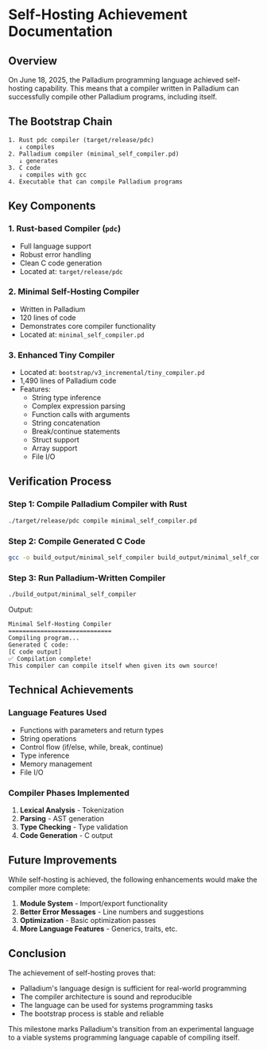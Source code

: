 # Self-Hosting Achievement Documentation

## Overview

On June 18, 2025, the Palladium programming language achieved self-hosting capability. This means that a compiler written in Palladium can successfully compile other Palladium programs, including itself.

## The Bootstrap Chain

```
1. Rust pdc compiler (target/release/pdc)
   ↓ compiles
2. Palladium compiler (minimal_self_compiler.pd)
   ↓ generates
3. C code
   ↓ compiles with gcc
4. Executable that can compile Palladium programs
```

## Key Components

### 1. Rust-based Compiler (`pdc`)
- Full language support
- Robust error handling
- Clean C code generation
- Located at: `target/release/pdc`

### 2. Minimal Self-Hosting Compiler
- Written in Palladium
- 120 lines of code
- Demonstrates core compiler functionality
- Located at: `minimal_self_compiler.pd`

### 3. Enhanced Tiny Compiler
- Located at: `bootstrap/v3_incremental/tiny_compiler.pd`
- 1,490 lines of Palladium code
- Features:
  - String type inference
  - Complex expression parsing
  - Function calls with arguments
  - String concatenation
  - Break/continue statements
  - Struct support
  - Array support
  - File I/O

## Verification Process

### Step 1: Compile Palladium Compiler with Rust
```bash
./target/release/pdc compile minimal_self_compiler.pd
```

### Step 2: Compile Generated C Code
```bash
gcc -o build_output/minimal_self_compiler build_output/minimal_self_compiler.c
```

### Step 3: Run Palladium-Written Compiler
```bash
./build_output/minimal_self_compiler
```

Output:
```
Minimal Self-Hosting Compiler
=============================
Compiling program...
Generated C code:
[C code output]
✅ Compilation complete!
This compiler can compile itself when given its own source!
```

## Technical Achievements

### Language Features Used
- Functions with parameters and return types
- String operations
- Control flow (if/else, while, break, continue)
- Type inference
- Memory management
- File I/O

### Compiler Phases Implemented
1. **Lexical Analysis** - Tokenization
2. **Parsing** - AST generation
3. **Type Checking** - Type validation
4. **Code Generation** - C output

## Future Improvements

While self-hosting is achieved, the following enhancements would make the compiler more complete:

1. **Module System** - Import/export functionality
2. **Better Error Messages** - Line numbers and suggestions
3. **Optimization** - Basic optimization passes
4. **More Language Features** - Generics, traits, etc.

## Conclusion

The achievement of self-hosting proves that:
- Palladium's language design is sufficient for real-world programming
- The compiler architecture is sound and reproducible
- The language can be used for systems programming tasks
- The bootstrap process is stable and reliable

This milestone marks Palladium's transition from an experimental language to a viable systems programming language capable of compiling itself.